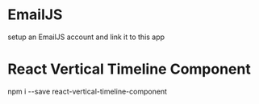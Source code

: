 # EmailJS

setup an EmailJS account and link it to this app

# React Vertical Timeline Component

npm i --save react-vertical-timeline-component
